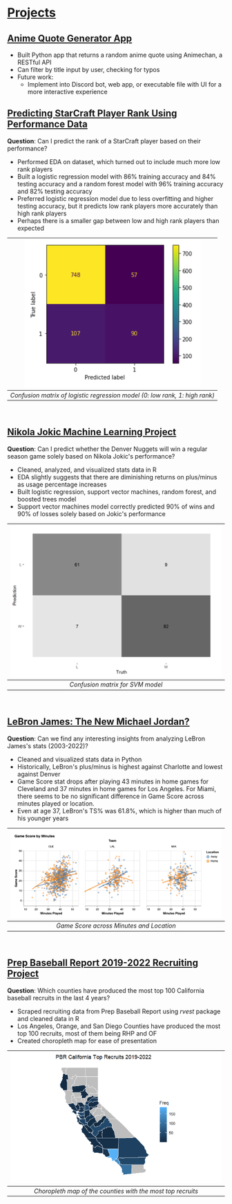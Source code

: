 # <ins>Projects</ins>


## [<ins>Anime Quote Generator App</ins>](https://github.com/raychan6/anime-quote-generator)

- Built Python app that returns a random anime quote using Animechan, a RESTful API
- Can filter by title input by user, checking for typos
- Future work:
  - Implement into Discord bot, web app, or executable file with UI for a more interactive experience


## [<ins>Predicting StarCraft Player Rank Using Performance Data</ins>](https://github.com/raychan6/predicting-starcraft-rank)

**Question**: Can I predict the rank of a StarCraft player based on their performance?

- Performed EDA on dataset, which turned out to include much more low rank players
- Built a logistic regression model with 86% training accuracy and 84% testing accuracy and a random forest model with 96% training accuracy and 82% testing accuracy
- Preferred logistic regression model due to less overfitting and higher testing accuracy, but it predicts low rank players more accurately than high rank players
- Perhaps there is a smaller gap between low and high rank players than expected 

| ![](/assets/img/starcraft-logistic-regression.png) |
|:--:|
| *Confusion matrix of logistic regression model (0: low rank, 1: high rank)* |

<br>

## [<ins>Nikola Jokic Machine Learning Project</ins>](https://github.com/raychan6/nikola-jokic-machine-learning-project)

**Question**: Can I predict whether the Denver Nuggets will win a regular season game solely based on Nikola Jokic's performance?

- Cleaned, analyzed, and visualized stats data in R
- EDA slightly suggests that there are diminishing returns on plus/minus as usage percentage increases
- Built logistic regression, support vector machines, random forest, and boosted trees model
- Support vector machines model correctly predicted 90% of wins and 90% of losses solely based on Jokic's performance

| ![](/assets/img/jokic_confusion_matrix.png) |
|:--:|
| *Confusion matrix for SVM model* |

<br>

## [<ins>LeBron James: The New Michael Jordan?</ins>](https://github.com/raychan6/lebron-james-data-analysis)

**Question**: Can we find any interesting insights from analyzing LeBron James's stats (2003-2022)?

- Cleaned and visualized stats data in Python
- Historically, LeBron's plus/minus is highest against Charlotte and lowest against Denver
- Game Score stat drops after playing 43 minutes in home games for Cleveland and 37 minutes in home games for Los Angeles. For Miami, there seems to be no significant difference in Game Score across minutes played or location.
- Even at age 37, LeBron's TS% was 61.8%, which is higher than much of his younger years

| ![](/assets/img/game-score-by-minutes.png) |
|:--:|
| *Game Score across Minutes and Location* |

<br>

## [<ins>Prep Baseball Report 2019-2022 Recruiting Project</ins>](https://github.com/raychan6/pbr-recruiting)

**Question**: Which counties have produced the most top 100 California baseball recruits in the last 4 years?

- Scraped recruiting data from Prep Baseball Report using _rvest_ package and cleaned data in R
- Los Angeles, Orange, and San Diego Counties have produced the most top 100 recruits, most of them being RHP and OF
- Created choropleth map for ease of presentation

| ![](/assets/img/recruit_counties_2019_2022.png) |
|:--:|
| *Choropleth map of the counties with the most top recruits* |
